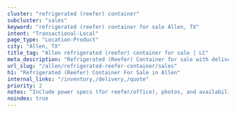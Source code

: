 ```yaml
---
cluster: "refrigerated (reefer) container"
subcluster: "sales"
keyword: "refrigerated (reefer) container for sale Allen, TX"
intent: "Transactional-Local"
page_type: "Location-Product"
city: "Allen, TX"
title_tag: "Allen refrigerated (reefer) container for sale | LC"
meta_description: "Refrigerated (Reefer) Container for sale with delivery in Allen, TX. LC Container — local Since 2003. Get pricing today."
url_slug: "/allen/refrigerated-reefer-container/sales"
h1: "Refrigerated (Reefer) Container For Sale in Allen"
internal_links: "/inventory,/delivery,/quote"
priority: 2
notes: "Include power specs (for reefer/office), photos, and availability."
noindex: true
---
```


<!-- TODO: Add unique city/inventory copy, images, and internal links here. -->
